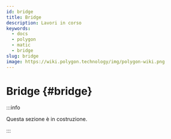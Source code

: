 ```yaml
---
id: bridge
title: Bridge
description: Lavori in corso
keywords:
  - docs
  - polygon
  - matic
  - bridge
slug: bridge
image: https://wiki.polygon.technology/img/polygon-wiki.png
---
```


# Bridge {#bridge}

:::info

Questa sezione è in costruzione.

:::